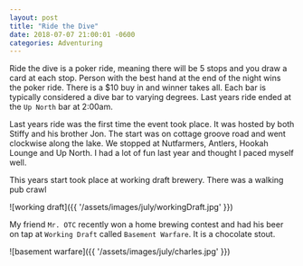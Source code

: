 ```yaml
---
layout: post
title: "Ride the Dive"
date: 2018-07-07 21:00:01 -0600
categories: Adventuring 
---
```



Ride the dive is a poker ride, meaning there will be 5 stops and you draw a card at each stop. Person with the best hand at the end of the night wins the poker ride. There is a $10 buy in and winner takes all. Each bar is typically considered a dive bar to varying degrees. Last years ride ended at the `Up North` bar at 2:00am.

Last years ride was the first time the event took place. It was hosted by both Stiffy and his brother Jon. The start was on cottage groove road and went clockwise along the lake. We stopped at Nutfarmers, Antlers, Hookah Lounge and Up North. I had a lot of fun last year and thought I paced myself well. 

This years start took place at working draft brewery. There was a walking pub crawl

![working draft]({{ '/assets/images/july/workingDraft.jpg' }})

My friend `Mr. OTC` recently won a home brewing contest and had his beer on tap at `Working Draft` called `Basement Warfare`. It is a chocolate stout.

![basement warfare]({{ '/assets/images/july/charles.jpg' }})


